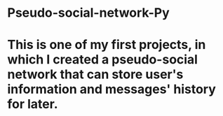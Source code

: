 # Pseudo-social-network-Py
# This is one of my first projects, in which I created a pseudo-social network that can store user's information and messages' history for later.
